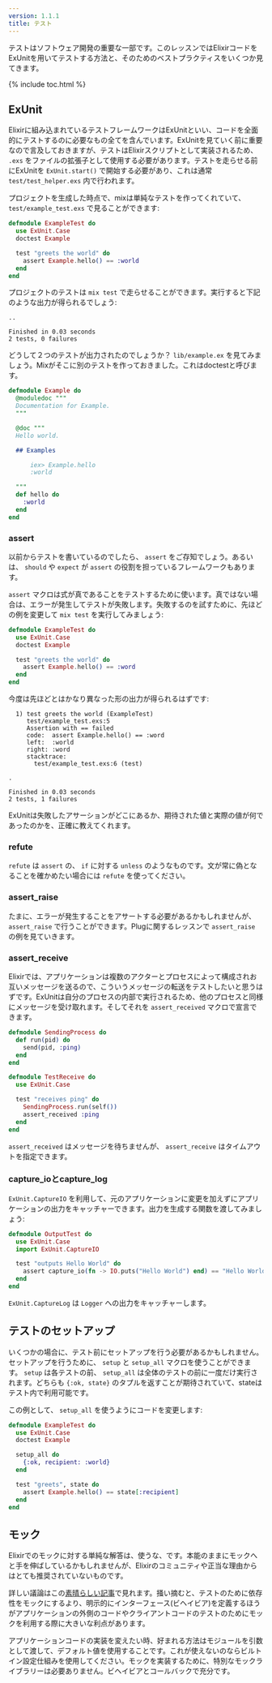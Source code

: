```yaml
---
version: 1.1.1
title: テスト
---
```


テストはソフトウェア開発の重要な一部です。このレッスンではElixirコードをExUnitを用いてテストする方法と、そのためのベストプラクティスをいくつか見てきます。

{% include toc.html %}

## ExUnit

Elixirに組み込まれているテストフレームワークはExUnitといい、コードを全面的にテストするのに必要なもの全てを含んでいます。ExUnitを見ていく前に重要なので言及しておきますが、テストはElixirスクリプトとして実装されるため、 `.exs` をファイルの拡張子として使用する必要があります。テストを走らせる前にExUnitを `ExUnit.start()` で開始する必要があり、これは通常 `test/test_helper.exs` 内で行われます。

プロジェクトを生成した時点で、mixは単純なテストを作ってくれていて、 `test/example_test.exs` で見ることができます:

```elixir
defmodule ExampleTest do
  use ExUnit.Case
  doctest Example

  test "greets the world" do
    assert Example.hello() == :world
  end
end
```

プロジェクトのテストは `mix test` で走らせることができます。実行すると下記のような出力が得られるでしょう:

```shell
..

Finished in 0.03 seconds
2 tests, 0 failures
```

どうして２つのテストが出力されたのでしょうか？ `lib/example.ex` を見てみましょう。Mixがそこに別のテストを作っておきました。これはdoctestと呼びます。

```elixir
defmodule Example do
  @moduledoc """
  Documentation for Example.
  """

  @doc """
  Hello world.

  ## Examples

      iex> Example.hello
      :world

  """
  def hello do
    :world
  end
end
```

### assert

以前からテストを書いているのでしたら、 `assert` をご存知でしょう。あるいは、 `should` や `expect` が `assert` の役割を担っているフレームワークもあります。

`assert` マクロは式が真であることをテストするために使います。真ではない場合は、エラーが発生してテストが失敗します。失敗するのを試すために、先ほどの例を変更して `mix test` を実行してみましょう:

```elixir
defmodule ExampleTest do
  use ExUnit.Case
  doctest Example

  test "greets the world" do
    assert Example.hello() == :word
  end
end
```

今度は先ほどとはかなり異なった形の出力が得られるはずです:

```shell
  1) test greets the world (ExampleTest)
     test/example_test.exs:5
     Assertion with == failed
     code:  assert Example.hello() == :word
     left:  :world
     right: :word
     stacktrace:
       test/example_test.exs:6 (test)

.

Finished in 0.03 seconds
2 tests, 1 failures
```

ExUnitは失敗したアサーションがどこにあるか、期待された値と実際の値が何であったのかを、正確に教えてくれます。

### refute

`refute` は `assert` の、 `if` に対する `unless` のようなものです。文が常に偽となることを確かめたい場合には `refute` を使ってください。

### assert_raise

たまに、エラーが発生することをアサートする必要があるかもしれませんが、 `assert_raise` で行うことができます。Plugに関するレッスンで `assert_raise` の例を見ていきます。

### assert_receive

Elixirでは、アプリケーションは複数のアクターとプロセスによって構成されお互いメッセージを送るので、こういうメッセージの転送をテストしたいと思うはずです。ExUnitは自分のプロセスの内部で実行されるため、他のプロセスと同様にメッセージを受け取れます。そしてそれを `assert_received` マクロで宣言できます。

```elixir
defmodule SendingProcess do
  def run(pid) do
    send(pid, :ping)
  end
end

defmodule TestReceive do
  use ExUnit.Case

  test "receives ping" do
    SendingProcess.run(self())
    assert_received :ping
  end
end
```

`assert_received` はメッセージを待ちませんが、 `assert_receive` はタイムアウトを指定できます。

### capture_ioとcapture_log

`ExUnit.CaptureIO` を利用して、元のアプリケーションに変更を加えずにアプリケーションの出力をキャッチャーできます。出力を生成する関数を渡してみましょう:

```elixir
defmodule OutputTest do
  use ExUnit.Case
  import ExUnit.CaptureIO

  test "outputs Hello World" do
    assert capture_io(fn -> IO.puts("Hello World") end) == "Hello World\n"
  end
end
```

`ExUnit.CaptureLog` は `Logger` への出力をキャッチャーします。

## テストのセットアップ

いくつかの場合に、テスト前にセットアップを行う必要があるかもしれません。セットアップを行うために、 `setup` と `setup_all` マクロを使うことができます。 `setup` は各テストの前、 `setup_all` は全体のテストの前に一度だけ実行されます。どちらも `{:ok, state}` のタプルを返すことが期待されていて、stateはテスト内で利用可能です。

この例として、 `setup_all` を使うようにコードを変更します:

```elixir
defmodule ExampleTest do
  use ExUnit.Case
  doctest Example

  setup_all do
    {:ok, recipient: :world}
  end

  test "greets", state do
    assert Example.hello() == state[:recipient]
  end
end
```

## モック

Elixirでのモックに対する単純な解答は、使うな、です。本能のままにモックへと手を伸ばしているかもしれませんが、Elixirのコミュニティや正当な理由からはとても推奨されていないものです。

詳しい議論はこの[素晴らしい記事](http://blog.plataformatec.com.br/2015/10/mocks-and-explicit-contracts/)で見れます。掻い摘むと、テストのために依存性をモックにするより、明示的にインターフェース(ビヘイビア)を定義するほうがアプリケーションの外側のコードやクライアントコードのテストのためにモックを利用する際に大きいな利点があります。

アプリケーションコードの実装を変えたい時、好まれる方法はモジュールを引数として渡して、デフォルト値を使用することです。これが使えないのならビルトイン設定仕組みを使用してください。モックを実装するために、特別なモックライブラリーは必要ありません。ビヘイビアとコールバックで充分です。
